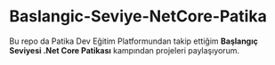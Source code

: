 # Baslangic-Seviye-NetCore-Patika

<p>Bu repo da Patika Dev Eğitim Platformundan takip ettiğim <strong>Başlangıç Seviyesi .Net Core Patikası</strong> kampından projeleri paylaşıyorum.</p>